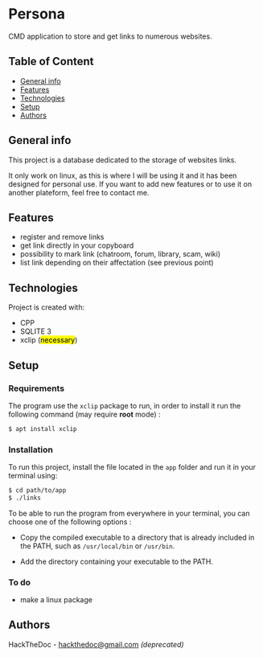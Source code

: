 # Persona

CMD application to store and get links to numerous websites.

## Table of Content

- [General info](#general-info)
- [Features](#features)
- [Technologies](#technologies)
- [Setup](#setup)
- [Authors](#authors)

## General info

This project is a database dedicated to the storage of websites links.

It only work on linux, as this is where I will be using it and it has been designed for personal use.
If you want to add new features or to use it on another plateform, feel free to contact me.

## Features

- register and remove links
- get link directly in your copyboard
- possibility to mark link (chatroom, forum, library, scam, wiki)
- list link depending on their affectation (see previous point)

## Technologies

Project is created with:

- CPP
- SQLITE 3
- xclip (<mark>necessary</mark>)

## Setup

### Requirements

The program use the `xclip` package to run, in order to install it run the following command (may require **root** mode) :

```bash
$ apt install xclip
```

### Installation

To run this project, install the file located in the `app` folder and run it in your terminal using:

```bash
$ cd path/to/app
$ ./links
```

To be able to run the program from everywhere in your terminal, you can choose one of the following options :

- Copy the compiled executable to a directory that is already included in the PATH, such as `/usr/local/bin` or `/usr/bin`.

- Add the directory containing your executable to the PATH.

### To do

- make a linux package

## Authors

HackTheDoc - <hackthedoc@gmail.com> *(deprecated)*
